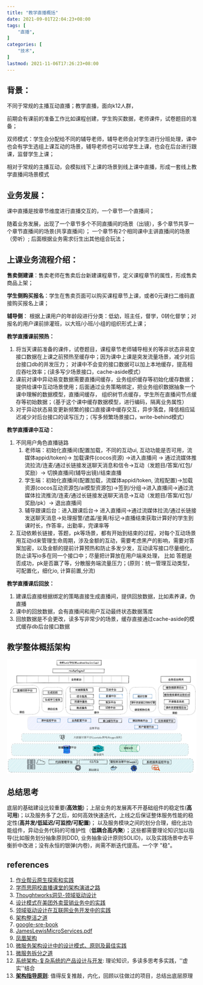```yaml
---
title: "教学直播概括"
date: 2021-09-01T22:04:23+08:00
tags: [
	"直播",
]
categories: [
	"技术",
]
lastmod: 2021-11-06T17:26:23+08:00
---
```


## 背景：

不同于常规的主播互动直播；教学直播，面向k12人群，

前期会有课前的准备工作比如课程创建，学生购买数据，老师课件，试卷题目的准备；

双师模式：学生会分配给不同的辅导老师，辅导老师会对学生进行分班处理，课中也会有学生选组上课互动的场景，辅导老师也可以给学生上课，也会在后台进行跟课，监督学生上课；

相对于常规的主播互动，会模拟线下上课的场景到线上课中直播，形成一套线上教学直播间场景模式

<!--more-->

## 业务发展：

课中直播是按章节维度进行直播交互的，一个章节一个直播间；

随着业务发展，出现了一个章节多个不同直播间的场景（出镜），多个章节共享一个章节直播间的场景(共享直播间）； 一个章节有2个相同课中主讲直播间的场景（旁听）; 后面根据业务需求衍生出其他组合玩法；

## 上课业务流程介绍：

**售卖侧建课**：售卖老师在售卖后台新建课程章节，定义课程章节的属性，形成售卖商品上架；

**学生侧购买报名**：学生在售卖页面可以购买课程章节上课，或者0元课扫二维码直接购买报名上课；

**辅导侧**： 根据上课用户的年龄段进行分类：低幼，班主任，督学，0转化督学；对报名的用户课前排灌班，以大班/小班/小组的组织形式上课；

**教学直播课前预热：**

1. 将当天课前准备的课件，试卷题目，课程章节老师辅导相关的等非状态非易变接口数据在上课之前预热至缓存中；因为课中上课是突发流量场景，减少对后台接口db的并发压力； 对课中不会变的接口数据可以加上本地缓存，提高相应吞吐效率；(读多写少场景接口，cache-aside模式）
2. 课前对课中异动易变数据需要直播间缓存，业务组织缓存等初始化缓存数据；提供给课中互动场景使用；后面通过业务策略绑定，把业务组织数据抽象一个课中理解的数据模型，直播间缓存， 组织树节点缓存，学生所在直播间节点缓存等初始数据；（基于这个课中缓存数据模型，进行编码，隔离业务属性）
3. 对于异动状态易变更新频繁的接口直接课中缓存交互，异步落盘，降低相应延迟减少对后台接口的读写压力；（写多频繁场景接口，write-behind模式）

**教学直播课中互动：**

1. 不同用户角色直播链路
   1. 老师端：初始化直播间(配置加载，不同的互动ui, 互动功能是否可用，流媒体appid/token)→ 加载课件(cocos资源) →进入直播间 → 通过流媒体推流拉流/连麦/通过长链接发送聊天消息和信令→互动（发题目/答案/红包/奖励）→ 切换直播间(辅导出镜)/结束直播
   2. 学生端：初始化直播间(配置加载，流媒体appid/token, 流程配置)→加载资源(cocos互动资源包/ai模型资源包)→签到/分组→进入直播间→通过流媒体拉流推流/连麦/通过长链接发送聊天消息→互动（发题目/答案/红包/奖励/pk）→ 退出直播间
   3. 辅导跟课后台：进入跟课后台→ 进入直播间→通过流媒体拉流/通过长链接发送聊天消息→处理报警/遮盖/鉴黄/标记→直播结束获取计算好的学生到课时长，作答率，出勤率，完课率等
2. 互动依赖长链接，答题，pk等场景，都有开始到结束的过程，对每个互动场景用互动id来管理生命周期，涉及金额的互动，需要考虑黑产的影响，需要对答案加密，以及金额的提前计算预热和防止多发少发，互动读写接口尽量细化，防止读写io多在同一个接口中；尽量把计算放在用户端来处理， 比如 答题是否成功，pk是否赢了等，分散服务端流量压力；(原则：统一管理互动类型，可配置化，细化io, 计算前置,分流)

**教学直播课后回放：**

1. 建课后直接根据绑定的策略直接生成直播间，提供回放数据，比如素养课，伪直播
2. 课中的回放数据，会有直播间和用户互动最终状态数据落库
3. 回放数据是不会更改，读多写非常少的场景，缓存直接通过cache-aside的模式缓存db后台接口数据

## 教学整体概括架构

![jxzb](https://raw.githubusercontent.com/weedge/mypic/master/zyb-jx.png)

## 总结思考

​	底层的基础建设比较重要(**高效能**)；上层业务的发展离不开基础组件的稳定性(**高可用**)；以及服务多了之后，如何高效快速迭代，上线之后保证整体服务性能的稳定性(**高并发/低延迟/可监控/可配置**)； 以及服务模块之间的划分合理，细化出功能组件，异动业务代码的可维护性（**低耦合高内聚**）；这些都需要理论知识加以指导(比如服务划分抽象原则DDD, 业务抽象设计原则SOLID)，以及实践场景中去平衡折中改进；没有永恒的银弹(内卷)，尚需不断迭代提高。一个字 "稳"。

## references

1. [作业帮云原生探索和实践](https://www.infoq.cn/theme/119)
2. [学而思网校直播课堂的架构演进之路](https://www.infoq.cn/article/9jn0qfcx2xq7h6xltwa9)
3. [Thoughtworks洞见-领域驱动设计](https://insights.thoughtworks.cn/tag/domain-driven-design/)
4. [设计模式在美团外卖营销业务中的实践](https://tech.meituan.com/2020/03/19/design-pattern-practice-in-marketing.html)
5. [领域驱动设计在互联网业务开发中的实践](https://tech.meituan.com/2017/12/22/ddd-in-practice.html)
6. [架构整洁之道](https://read.douban.com/ebook/169386436/)
7. [google-sre-book](https://sre.google/books/)
8. [JamesLewisMicroServices.pdf](http://2012.33degree.org/pdf/JamesLewisMicroServices.pdf)
9. [凤凰架构](http://icyfenix.cn/)
10. [微服务架构设计中的设计模式、原则及最佳实践](https://www.infoq.cn/article/6dlQZisMiXK3hzLIwEET)
11. [微服务拆分之道](https://mp.weixin.qq.com/s/mojOSgEUaHWGU3H3j7WjlQ)
12. [系统架构-复杂系统的产品设计与开发](https://book.douban.com/subject/26938710/): 理论知识，多读多思考多实践，''虚实''结合
13. **[架构指导原则](https://mp.weixin.qq.com/s?__biz=MzIzNjUxMzk2NQ==&mid=2247497722&idx=1&sn=33df39c492c508b2086a704612edf186)**: 值得反复推敲，内化，回顾以往做过的项目，总结出底层原理

